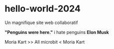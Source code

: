 # hello-world-2024
Un magnifique site web collaboratif

**"Penguins were here."**
i hate penguins
**Elon Musk**

Moria Kart >> All
microbit < Moria Kart
